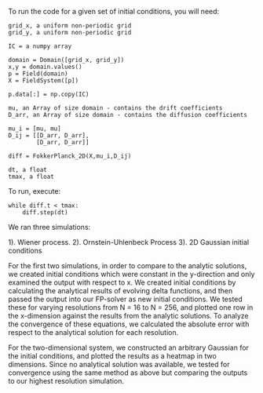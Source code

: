 To run the code for a given set of initial conditions, you will need: 

    grid_x, a uniform non-periodic grid
    grid_y, a uniform non-periodic grid

    IC = a numpy array
	
	domain = Domain([grid_x, grid_y])
    x,y = domain.values()
	p = Field(domain)
    X = FieldSystem([p])

    p.data[:] = np.copy(IC)

	mu, an Array of size domain - contains the drift coefficients
    D_arr, an Array of size domain - contains the diffusion coefficients

    mu_i = [mu, mu]
    D_ij = [[D_arr, D_arr],
            [D_arr, D_arr]]
			
    diff = FokkerPlanck_2D(X,mu_i,D_ij)

    dt, a float
	tmax, a float
	
To run, execute:

    while diff.t < tmax:
        diff.step(dt)
		
We ran three simulations:

1). Wiener process.
2). Ornstein-Uhlenbeck Process
3). 2D Gaussian initial conditions

For the first two simulations, in order to compare to the analytic solutions, we created initial conditions which were constant in the y-direction
and only examined the output with respect to x. We created initial conditions by calculating the analytical results of evolving delta functions,
and then passed the output into our FP-solver as new initial conditions. We tested these for varying resolutions from N = 16 to N = 256, and
 plotted one row in the x-dimension against the results from the analytic solutions. To analyze the convergence of these equations, we calculated
the absolute error with respect to the analytical solution for each resolution.

For the two-dimensional system,  we constructed an arbitrary Gaussian for the initial conditions, and plotted the results as a 
heatmap in two dimensions. Since no analytical solution was available, we tested for convergence using the same method as above
but comparing the outputs to our highest resolution simulation.
